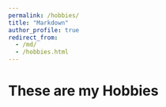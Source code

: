 ```yaml
---
permalink: /hobbies/
title: "Markdown"
author_profile: true
redirect_from: 
  - /md/
  - /hobbies.html
---
```

<h1>These are my Hobbies</h1>

